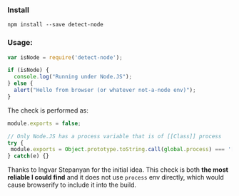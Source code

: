### Install

```shell
npm install --save detect-node
```

### Usage:

```js
var isNode = require('detect-node');

if (isNode) {
  console.log("Running under Node.JS");
} else {
  alert("Hello from browser (or whatever not-a-node env)");
}
```

The check is performed as:
```js
module.exports = false;

// Only Node.JS has a process variable that is of [[Class]] process
try {
 module.exports = Object.prototype.toString.call(global.process) === '[object process]' 
} catch(e) {}

```

Thanks to Ingvar Stepanyan for the initial idea. This check is both **the most reliable I could find** and it does not use `process` env directly, which would cause browserify to include it into the build.
